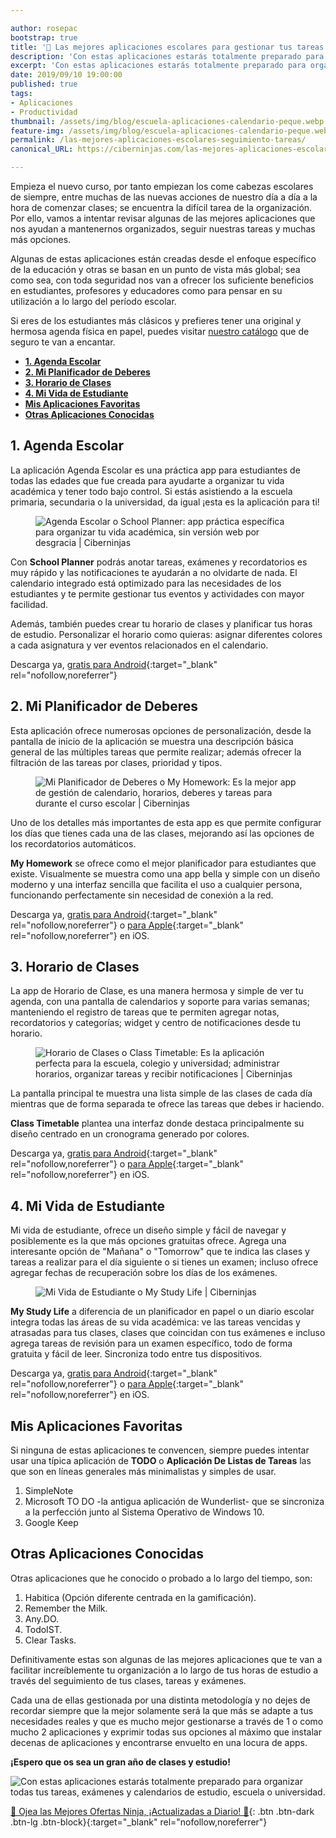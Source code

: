 ```yaml
---

author: rosepac
bootstrap: true
title: '🥇 Las mejores aplicaciones escolares para gestionar tus tareas escolares 2020'
description: 'Con estas aplicaciones estarás totalmente preparado para organizar todas tus tareas, exámenes y calendarios de estudio, escuela o universidad.'
excerpt: 'Con estas aplicaciones estarás totalmente preparado para organizar todas tus tareas, exámenes y calendarios de estudio, escuela o universidad.'
date: 2019/09/10 19:00:00
published: true
tags:
- Aplicaciones
- Productividad
thumbnail: /assets/img/blog/escuela-aplicaciones-calendario-peque.webp
feature-img: /assets/img/blog/escuela-aplicaciones-calendario-peque.webp
permalink: /las-mejores-aplicaciones-escolares-seguimiento-tareas/
canonical_URL: https://ciberninjas.com/las-mejores-aplicaciones-escolares-seguimiento-tareas/

---
```


Empieza el nuevo curso, por tanto empiezan los come cabezas escolares de siempre, entre muchas de las nuevas acciones de nuestro día a día a la hora de comenzar clases; se encuentra la difícil tarea de la organización. Por ello, vamos a intentar revisar algunas de las mejores aplicaciones que nos ayudan a mantenernos organizados, seguir nuestras tareas y muchas más opciones.

Algunas de estas aplicaciones están creadas desde el enfoque específico de la educación y otras se basan en un punto de vista más global; sea  como sea, con toda seguridad nos van a ofrecer los suficiente beneficios en estudiantes, profesores y educadores como para pensar en su utilización a lo largo del período escolar.

Si eres de los estudiantes más clásicos y prefieres tener una original y hermosa agenda física en papel, puedes visitar [nuestro catálogo](/catalogo/#agendas-escolares-) que de seguro te van a encantar.

- [**1. Agenda Escolar**](#1-agenda-escolar)
- [**2. Mi Planificador de Deberes**](#2-mi-planificador-de-deberes)
- [**3. Horario de Clases**](#3-horario-de-clases)
- [**4. Mi Vida de Estudiante**](#4-mi-vida-de-estudiante)
- [**Mis Aplicaciones Favoritas**](#mis-aplicaciones-favoritas)
- [**Otras Aplicaciones Conocidas**](#otras-aplicaciones-conocidas)

## **1. Agenda Escolar**

La aplicación Agenda Escolar es una práctica app para estudiantes de todas las edades que fue creada para ayudarte a organizar tu vida académica y tener todo bajo control. Si estás asistiendo a la escuela primaria, secundaria o la universidad, da igual ¡esta es la aplicación para ti!

<figure>
    <img src="/assets/img/schooll_planner.webp" alt="Agenda Escolar o School Planner: app práctica específica para organizar tu vida académica, sin versión web por desgracia | Ciberninjas">
</figure>

Con **School Planner** podrás anotar tareas, exámenes y recordatorios es muy rápido y las notificaciones te ayudarán a no olvidarte de nada. El calendario integrado está optimizado para las necesidades de los estudiantes y te permite gestionar tus eventos y actividades con mayor facilidad.

Además, también puedes crear tu horario de clases y planificar tus horas de estudio. Personalizar el horario como quieras: asignar diferentes colores a cada asignatura y ver eventos relacionados en el calendario.

Descarga ya, [gratis para Android](https://play.google.com/store/apps/details?id=daldev.android.gradehelper&hl=es){:target="_blank" rel="nofollow,noreferrer"}

## **2. Mi Planificador de Deberes**

Esta aplicación ofrece numerosas opciones de personalización, desde la pantalla de inicio de la aplicación se muestra una descripción básica general de las múltiples tareas que permite realizar; además ofrecer la filtración de las tareas por clases, prioridad y tipos.

<figure>
    <img src="/assets/img/my_home_work.jpg" alt="Mi Planificador de Deberes o My Homework: Es la mejor app de gestión de calendario, horarios, deberes y tareas para durante el curso escolar | Ciberninjas">
</figure>

Uno de los detalles más importantes de esta app es que permite configurar los días que tienes cada una de las clases, mejorando así las opciones de los recordatorios automáticos.

**My Homework** se ofrece como el mejor planificador para estudiantes que existe. Visualmente se muestra como una app bella y simple con un diseño moderno y una interfaz sencilla que facilita el uso a cualquier persona, funcionando perfectamente sin necesidad de conexión a la red.

Descarga ya, [gratis para Android](https://play.google.com/store/apps/details?id=com.myhomeowork&hl=en){:target="_blank" rel="nofollow,noreferrer"} o [para Apple](https://apps.apple.com/es/app/myhomework-student-planner/id303490844){:target="_blank" rel="nofollow,noreferrer"} en iOS.

## **3. Horario de Clases**

La app de Horario de Clase, es una manera hermosa y simple de ver tu agenda, con una pantalla de calendarios y soporte para varias semanas; manteniendo el registro de tareas que te permiten agregar notas, recordatorios y categorías; widget y centro de notificaciones desde tu horario.

<figure>
    <img src="/assets/img/class_timetable.jpg" alt="Horario de Clases o Class Timetable: Es la aplicación perfecta para la escuela, colegio y universidad; administrar horarios, organizar tareas y recibir notificaciones | Ciberninjas">
</figure>

La pantalla principal te muestra una lista simple de las clases de cada día mientras que de forma separada te ofrece las tareas que debes ir haciendo.

**Class Timetable** plantea una interfaz donde destaca principalmente su diseño centrado en un cronograma generado por colores.

Descarga ya, [gratis para Android](https://play.google.com/store/apps/details?id=com.icemediacreative.timetable){:target="_blank" rel="nofollow,noreferrer"} o [para Apple](https://apps.apple.com/es/app/horario-de-clases/id425121147){:target="_blank" rel="nofollow,noreferrer"} en iOS.

## **4. Mi Vida de Estudiante**

Mi vida de estudiante, ofrece un diseño simple y fácil de navegar y posiblemente es la que más opciones gratuitas ofrece. Agrega una interesante opción de "Mañana" o "Tomorrow" que te indica las clases y tareas a realizar para el día siguiente o si tienes un examen; incluso ofrece agregar fechas de recuperación sobre los días de los exámenes.

<figure>
    <img src="/assets/img/my_study_life.jpg" alt="Mi Vida de Estudiante o My Study Life | Ciberninjas">
</figure>

**My Study Life** a diferencia de un planificador en papel o un diario escolar integra todas las áreas de su vida académica: ve las tareas vencidas y atrasadas para tus clases, clases que coincidan con tus exámenes e incluso agrega tareas de revisión para un examen específico, todo de forma gratuita y fácil de leer. Sincroniza todo entre tus dispositivos.

Descarga ya, [gratis para Android](https://play.google.com/store/apps/details?id=com.virblue.mystudylife&hl=en){:target="_blank" rel="nofollow,noreferrer"} o [para Apple](https://apps.apple.com/es/app/my-study-life-school-planner/id910639339){:target="_blank" rel="nofollow,noreferrer"} en iOS.

## **Mis Aplicaciones Favoritas**

Si ninguna de estas aplicaciones te convencen, siempre puedes intentar usar una típica aplicación de **TODO** o **Aplicación De Listas de Tareas** las que son en líneas generales más minimalistas y simples de usar.

1. SimpleNote
2. Microsoft TO DO -la antigua aplicación de Wunderlist- que se sincroniza a la perfección junto al Sistema Operativo de Windows 10.
3. Google Keep

## **Otras Aplicaciones Conocidas**

Otras aplicaciones que he conocido o probado a lo largo del tiempo, son:

1. Habitica (Opción diferente centrada en la gamificación).
2. Remember the Milk.
3. Any.DO.
4. TodoIST.
5. Clear Tasks.

Definitivamente estas son algunas de las mejores aplicaciones que te van a facilitar increíblemente tu organización a lo largo de tus horas de estudio a través del seguimiento de tus clases, tareas y exámenes.

Cada una de ellas gestionada por una distinta metodología y no dejes de recordar siempre que la mejor solamente será la que más se adapte a tus necesidades reales y que es mucho mejor gestionarse a través de 1 o como mucho 2 aplicaciones y exprimir todas sus opciones al máximo que instalar decenas de aplicaciones y encontrarse envuelto en una locura de apps.

**¡Espero que os sea un gran año de clases y estudio!**

![Con estas aplicaciones estarás totalmente preparado para organizar todas tus tareas, exámenes y calendarios de estudio, escuela o universidad.](/assets/img/blog/escuela-aplicaciones-calendario-peque.webp "Con estas aplicaciones estarás totalmente preparado para organizar todas tus tareas, exámenes y calendarios de estudio, escuela o universidad.")

[🎁 Ojea las Mejores Ofertas Ninja, ¡Actualizadas a Diario! 🛒](https://www.amazon.es/shop/cibercursos){: .btn .btn-dark .btn-lg .btn-block}{:target="_blank" rel="nofollow,noreferrer"}